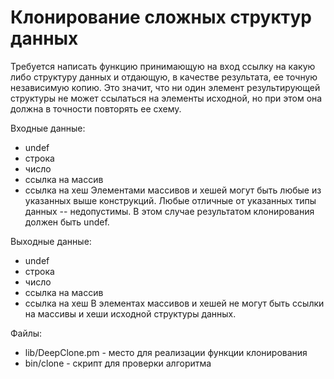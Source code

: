 Клонирование сложных структур данных
====================================

Требуется написать функцию принимающую на вход ссылку на какую либо структуру данных и отдающую, в качестве результата, ее точную независимую копию.
Это значит, что ни один элемент результирующей структуры не может ссылаться на элементы исходной, но при этом она должна в точности повторять ее схему.

Входные данные:
* undef
* строка
* число
* ссылка на массив
* ссылка на хеш
Элементами массивов и хешей могут быть любые из указанных выше конструкций.
Любые отличные от указанных типы данных -- недопустимы. В этом случае результатом клонирования должен быть undef.

Выходные данные:
* undef
* строка
* число
* ссылка на массив
* ссылка на хеш
В элементах массивов и хешей не могут быть ссылки на массивы и хеши исходной структуры данных.

Файлы:
* lib/DeepClone.pm - место для реализации функции клонирования
* bin/clone - скрипт для проверки алгоритма
